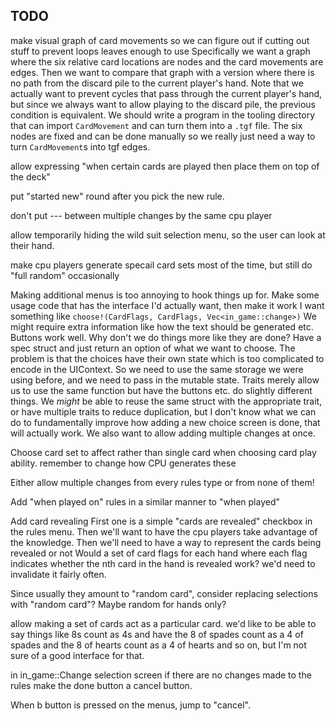 ## TODO

make visual graph of card movements so we can figure out if cutting out stuff to prevent loops leaves enough to use
    Specifically we want a graph where the six relative card locations are nodes and the card movements are edges. Then we want to compare that graph with a version where there is no path from the discard pile to the current player's hand. Note that we actually want to prevent cycles that pass through the current player's hand, but since we always want to allow playing to the discard pile, the previous condition is equivalent.
    We should write a program in the tooling directory that can import `CardMovement` and can turn them into a `.tgf` file. The six nodes are fixed and can be done manually so we really just need a way to turn `CardMovement`s into tgf edges.

allow expressing "when certain cards are played then place them on top of the deck"

put "started new" round after you pick the new rule.

don't put --- between multiple changes by the same cpu player

allow temporarily hiding the wild suit selection menu, so the user can look at their hand.

make cpu players generate specail card sets most of the time, but still do "full random" occasionally

Making additional menus is too annoying to hook things up for. Make some usage code that has the interface  I'd actually want, then make it work
    I want something like `choose!(CardFlags, CardFlags, Vec<in_game::change>)`
        We might require extra information like how the text should be generated etc.
    Buttons work well. Why don't we do things more like they are done?
      Have a spec struct and just return an option of what we want to choose.
    The problem is that the choices have their own state which is too complicated to encode in the UIContext.
      So we need to use the same storage we were using before, and we need to pass in the mutable state.
      Traits merely allow us to use the same function but have the buttons etc. do slightly different things.
      We *might* be able to reuse the same struct with the appropriate trait, or have multiple traits to reduce duplication,
        but I don't know what we can do to fundamentally improve how adding a new choice screen is done, that will actually work.
      We also want to allow adding multiple changes at once.

Choose card set to affect rather than single card when choosing card play ability.
  remember to change how CPU generates these

Either allow multiple changes from every rules type or from none of them!

Add "when played on" rules in a similar manner to "when played"

Add card revealing
  First one is a simple "cards are revealed" checkbox in the rules menu.
  Then we'll want to have the cpu players take advantage of the knowledge.
  Then we'll need to have a way to represent the cards being revealed or not
    Would a set of card flags for each hand where each flag indicates whether
    the nth card in the hand is revealed work? we'd need to invalidate it fairly
    often.

Since usually they amount to "random card", consider replacing selections with "random card"?
  Maybe random for hands only?

allow making a set of cards act as a particular card.
    we'd like to be able to say things like 8s count as 4s and have the 8 of spades count as a 4 of spades and the 8 of hearts count as a 4 of hearts and so on, but I'm not sure of a good interface for that.

in in_game::Change selection screen if there are no changes made to the rules make the done button a cancel button.

When b button is pressed on the menus, jump to "cancel".
